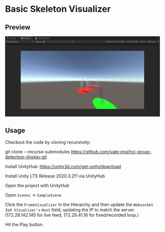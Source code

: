# Basic Skeleton Visualizer

## Preview

![](/docs/hci1.png)


## Usage

Checkout the code by cloning recursively:

git clone --recurse-submodules https://github.com/yale-img/hci-group-detection-display.git

Install UnityHub: https://unity3d.com/get-unity/download

Install Unity LTS Release 2020.3.2f1 via UnityHub

Open the project with UnityHub

Open `Scenes` -> `SampleScene`

Click the `FrameVisualizer` in the Hierarchy and then update the `Websocket Zed Visualizer's` `Host` field, updating the IP to match the server. (172.28.142.145 for live feed, 172.29.41.16 for fixed/recorded loop.)

Hit the Play button.